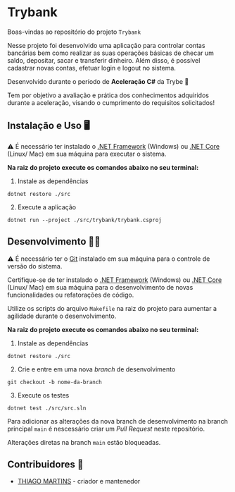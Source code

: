 # Trybank

Boas-vindas ao repositório do projeto `Trybank`

Nesse projeto foi desenvolvido uma aplicação para controlar contas bancárias bem como realizar as suas operações básicas de checar um saldo, depositar, sacar e transferir dinheiro. Além disso, é possível cadastrar novas contas, efetuar login e logout no sistema.

Desenvolvido durante o período de **Aceleração C#** da Trybe 🚀

Tem por objetivo a avaliação e prática dos conhecimentos adquiridos durante a aceleração, visando o cumprimento do requisitos solicitados!

## Instalação e Uso 🖥️
⚠️ É necessário ter instalado o [.NET Framework](https://dotnet.microsoft.com/pt-br) (Windows) ou [.NET Core](https://dotnet.microsoft.com/pt-br/) (Linux/ Mac) em sua máquina para executar o sistema.

**Na raiz do projeto execute os comandos abaixo no seu terminal:**

1. Instale as dependências
```
dotnet restore ./src
```

2. Execute a aplicação
```
dotnet run --project ./src/trybank/trybank.csproj
```

## Desenvolvimento 🧑‍💻
⚠️ É necessário ter o [Git](https://git-scm.com) instalado em sua máquina para o controle de versão do sistema.

Certifique-se de ter instalado o [.NET Framework](https://dotnet.microsoft.com/pt-br) (Windows) ou [.NET Core](https://dotnet.microsoft.com/pt-br/) (Linux/ Mac) em sua máquina para o desenvolvimento de novas funcionalidades ou refatorações de código.

Utilize os scripts do arquivo ```Makefile``` na raiz do projeto para aumentar a agilidade durante o desenvolvimento.

**Na raiz do projeto execute os comandos abaixo no seu terminal:**
1. Instale as dependências
```
dotnet restore ./src
```

2. Crie e entre em uma nova *branch* de desenvolvimento
```
git checkout -b nome-da-branch
```

3. Execute os testes
```
dotnet test ./src/src.sln
```
Para adicionar as alterações da nova branch de desenvolvimento na branch principal ```main``` é nescessário criar um *Pull Request* neste repositório.

Alterações diretas na branch ```main``` estão bloqueadas.

## Contribuidores 🤝

- [THIAGO MARTINS](https://github.com/thiagomartins367) - criador e mantenedor

